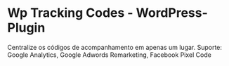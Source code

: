 # Wp Tracking Codes - WordPress-Plugin
Centralize os códigos de acompanhamento em apenas um lugar. Suporte: Google Analytics, Google Adwords Remarketing, Facebook Pixel Code
